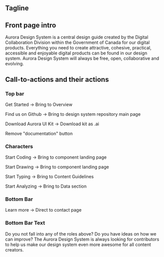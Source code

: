 ## Tagline

## Front page intro

Aurora Design System is a central design guide created by the Digital Collaboration Division within the Government of Canada for our digital products. Everything you need to create attractive, cohesive, practical, accessible and enjoyable digital products can be found in our design system. Aurora Design System will always be free, open, collaborative and evolving.

## Call-to-actions and their actions
### Top bar
Get Started → Bring to Overview

Find us on Github → Bring to design system repository main page

Download Aurora UI Kit → Download kit as .ai

Remove "documentation" button

### Characters

Start Coding → Bring to component landing page

Start Drawing → Bring to component landing page

Start Typing → Bring to Content Guidelines

Start Analyzing → Bring to Data section

### Bottom Bar

Learn more → Direct to contact page

### Bottom Bar Text

Do you not fall into any of the roles above? Do you have ideas on how we can improve? The Aurora Design System is always looking for contributors to help us make our design system even more awesome for all content creators.
